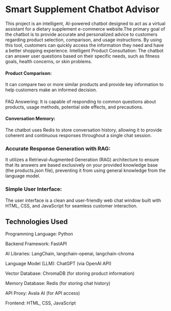 # Smart Supplement Chatbot Advisor

This project is an intelligent, AI-powered chatbot designed to act as a virtual assistant for a dietary supplement e-commerce website.The primary goal of the chatbot is to provide accurate and personalized advice to customers regarding product selection, comparison, and usage instructions. By using this tool, customers can quickly access the information they need and have a better shopping experience. Intelligent Product Consultation: The chatbot can answer user questions based on their specific needs, such as fitness goals, health concerns, or skin problems.

####  Product Comparison: 
   It can compare two or more similar products and provide key information to help customers make an informed decision.

#### 
   FAQ Answering: It is capable of responding to common questions about products, usage methods, potential side effects, and precautions.

####  Conversation Memory:
   The chatbot uses Redis to store conversation history, allowing it to provide coherent and continuous responses throughout a single chat     session.

### Accurate Response Generation with RAG: 
 It utilizes a Retrieval-Augmented Generation (RAG) architecture to ensure that its answers are based exclusively on your provided knowledge base (the products.json     file), preventing it from using general knowledge from the language model.

### Simple User Interface: 
  The user interface is a clean and user-friendly web chat window built with HTML, CSS, and JavaScript for seamless customer interaction.

## Technologies Used
Programming Language: Python

Backend Framework: FastAPI

AI Libraries: LangChain, langchain-openai, langchain-chroma

Language Model (LLM): ChatGPT (via OpenAI API)

Vector Database: ChromaDB (for storing product information)

Memory Database: Redis (for storing chat history)

API Proxy: Avala AI (for API access)

Frontend: HTML, CSS, JavaScript
